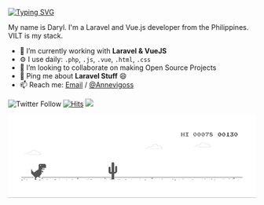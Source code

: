 [![Typing SVG](https://readme-typing-svg.herokuapp.com?font=Monolisa&weight=600&pause=1000&color=0969da&width=435&height=30&lines=Hi+there+%F0%9F%91%8B)](https://git.io/typing-svg)

My name is Daryl. I'm a Laravel and Vue.js developer from the Philippines. VILT is my stack.

- 🌱 I’m currently working with **Laravel & VueJS**
- ⚙️ I use daily: `.php`, `.js`, `.vue`, `.html`, `.css`
- 👯 I’m looking to collaborate on making Open Source Projects
- 💬 Ping me about **Laravel Stuff** 😄
- 📫 Reach me: [Email](https://hey.new/legion) / [@Annevigoss](https://twitter.com/Annevigoss)

![Twitter Follow](https://img.shields.io/twitter/follow/Annevigoss?label=%40Annevigoss&style=flat-square&logo=twitter) [![Hits](https://hits.seeyoufarm.com/api/count/incr/badge.svg?url=https%3A%2F%2Fgithub.com%2Fwhoami15&count_bg=%2379C83D&title_bg=%23555555&icon=&icon_color=%23E7E7E7&title=Visits&edge_flat=true)](https://hits.seeyoufarm.com) ![](https://komarev.com/ghpvc/?username=whoami15&color=brightgreen&style=flat-square)

![image](https://github.com/whoami15/whoami15/blob/master/dino.gif)

<!--
**whoami15/whoami15** is a ✨ _special_ ✨ repository because its `README.md` (this file) appears on your GitHub profile.

Here are some ideas to get you started:

- 🔭 I’m currently working on ...
- 🤔 I’m looking for help with ...
- 😄 Pronouns: ...
- ⚡ Fun fact: ...
-->
